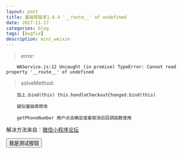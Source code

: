 ```yaml
---
layout: post
title: 基础库版本1.6.4 '__route__' of undefined
date: 2017-11-17
categories: blog
tags: [bugfix]
description: mini_weixin
---
```

<script type="text/javascript" src="https://res.wx.qq.com/open/js/jweixin-1.3.0.js"></script>
<script type="text/javascript" src="./js/test.js"></script>
>error:

        WAService.js:12 Uncaught (in promise) TypeError: Cannot read property '__route__' of undefined

>solveMethod:

        加上.bind(this) this.handleCheckoutChanged.bind(this)
        
        疑似基础库修改

        getPhoneNumber 用户点击确定或者取消后回调函数使用

解决方法来自：<a href="https://developers.weixin.qq.com/blogdetail?action=get_post_info&docid=5b821348ef82478527d8fdcf3af5f207&highline=__route__&token=226821302&lang=zh_CN">微信小程序论坛</a>

<button onclick='btnclick'>我是测试按钮</button>